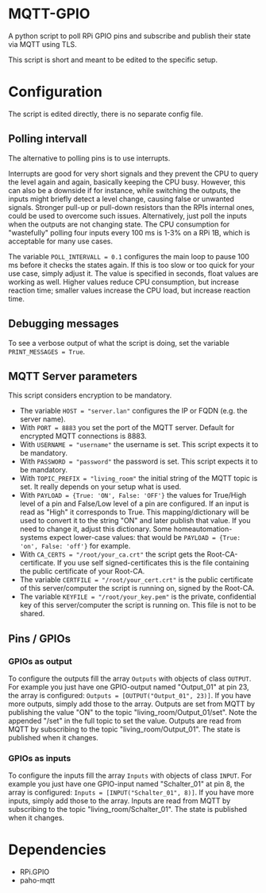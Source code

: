 # MQTT-GPIO
A python script to poll RPi GPIO pins and subscribe and publish their state via MQTT using TLS.

This script is short and meant to be edited to the specific setup.

# Configuration
The script is edited directly, there is no separate config file.

## Polling intervall
The alternative to polling pins is to use interrupts.

Interrupts are good for very short signals and they prevent the CPU to query the level again and again, basically keeping the CPU busy. However, this can also be a downside if for instance, while switching the outputs, the inputs might briefly detect a level change, causing false or unwanted signals. Stronger pull-up or pull-down resistors than the RPIs internal ones, could be used to overcome such issues. Alternatively, just poll the inputs when the outputs are not changing state. The CPU consumption for "wastefully" polling four inputs every 100 ms is 1-3% on a RPi 1B, which is acceptable for many use cases.

The variable `POLL_INTERVALL = 0.1` configures the main loop to pause 100 ms before it checks the states again. If this is too slow or too quick for your use case, simply adjust it. The value is specified in seconds, float values are working as well. Higher values reduce CPU consumption, but increase reaction time; smaller values increase the CPU load, but increase reaction time.

## Debugging messages
To see a verbose output of what the script is doing, set the variable `PRINT_MESSAGES = True`.

## MQTT Server parameters
This script considers encryption to be mandatory.

- The variable `HOST = "server.lan"` configures the IP or FQDN (e.g. the server name).
- With `PORT = 8883` you set the port of the MQTT server. Default for encrypted MQTT connections is 8883.
- With `USERNAME = "username"` the username is set. This script expects it to be mandatory.
- With `PASSWORD = "password"` the password is set. This script expects it to be mandatory.
- With `TOPIC_PREFIX = "living_room"` the initial string of the MQTT topic is set. It really depends on your setup what is used.
- With `PAYLOAD = {True: 'ON', False: 'OFF'}` the values for True/High level of a pin and False/Low level of a pin are configured. If an input is read as "High" it corresponds to True. This mapping/dictionary will be used to convert it to the string "ON" and later publish that value. If you need to change it, adjust this dictionary. Some homeautomation-systems expect lower-case values: that would be `PAYLOAD = {True: 'on', False: 'off'}` for example.
- With `CA_CERTS = "/root/your_ca.crt"` the script gets the Root-CA-certificate. If you use self signed-certificates this is the file containing the public certificate of your Root-CA.
- The variable `CERTFILE = "/root/your_cert.crt"` is the public certificate of this server/computer the script is running on, signed by the Root-CA.
- The variable `KEYFILE = "/root/your_key.pem"` is the private, confidential key of this server/computer the script is running on. This file is not to be shared.

## Pins / GPIOs
### GPIOs as output
To configure the outputs fill the array `Outputs` with objects of class `OUTPUT`. For example you just have one GPIO-output named "Output_01" at pin 23, the array is configured: `Outputs = [OUTPUT("Output_01", 23)]`. If you have more outputs, simply add those to the array. Outputs are set from MQTT by publishing the value "ON" to the topic "living_room/Output_01/set". Note the appended "/set" in the full topic to set the value. Outputs are read from MQTT by subscribing to the topic "living_room/Output_01". The state is published when it changes.

### GPIOs as inputs
To configure the inputs fill the array `Inputs` with objects of class `INPUT`. For example you just have one GPIO-input named "Schalter_01" at pin 8, the array is configured: `Inputs = [INPUT("Schalter_01", 8)]`. If you have more inputs, simply add those to the array. Inputs are read from MQTT by subscribing to the topic "living_room/Schalter_01". The state is published when it changes.

# Dependencies
- RPi.GPIO
- paho-mqtt
